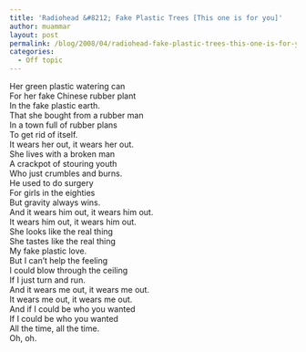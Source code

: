 ```yaml
---
title: 'Radiohead &#8212; Fake Plastic Trees [This one is for you]'
author: muammar
layout: post
permalink: /blog/2008/04/radiohead-fake-plastic-trees-this-one-is-for-you/
categories:
  - Off topic
---
```

  
Her green plastic watering can  
For her fake Chinese rubber plant  
In the fake plastic earth.  
That she bought from a rubber man  
In a town full of rubber plans  
To get rid of itself.  
It wears her out, it wears her out.  
She lives with a broken man  
A crackpot of stouring youth  
Who just crumbles and burns.  
He used to do surgery  
For girls in the eighties  
But gravity always wins.  
And it wears him out, it wears him out.  
It wears him out, it wears him out.  
She looks like the real thing  
She tastes like the real thing  
My fake plastic love.  
But I can&#8217;t help the feeling  
I could blow through the ceiling  
If I just turn and run.  
And it wears me out, it wears me out.  
It wears me out, it wears me out.  
And if I could be who you wanted  
If I could be who you wanted  
All the time, all the time.  
Oh, oh.